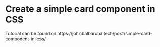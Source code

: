 <h1>Create a simple card component in CSS</h1>
Tutorial can be found on https://johnbalbarona.tech/post/simple-card-component-in-css/
